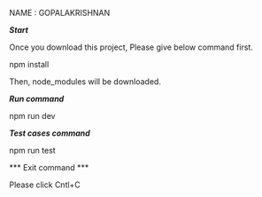 NAME : GOPALAKRISHNAN

***Start***

Once you download this project, Please give below command first.

npm install

Then, node_modules will be downloaded.

***Run command***

npm run dev

***Test cases command***

npm run test

*** Exit command ***

Please click Cntl+C 

